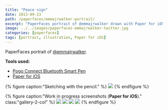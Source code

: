 ```yaml
---
title: "Peace sign"
date: 2013-09-23
path: /paperfaces/emmajrwalker-portrait/
excerpt: "PaperFaces portrait of @emmajrwalker drawn with Paper for iOS on an iPad."
image: ../../images/paperfaces-emmajrwalker-twitter.jpg
categories: [paperfaces]
tags: [portrait, illustration, Paper for iOS]
---
```


PaperFaces portrait of <a href="https://twitter.com/emmajrwalker">@emmajrwalker</a>.

**Tools used:**

- [Pogo Connect Bluetooth Smart Pen](https://www.amazon.com/gp/product/B009K448L4/ref=as_li_ss_tl?ie=UTF8&camp=1789&creative=390957&creativeASIN=B009K448L4&linkCode=as2&tag=mademist-20)
- [Paper for iOS](https://paper.bywetransfer.com/)

{% figure caption:"Sketching with the pencil." %}
[![](../../images/paperfaces-emmajrwalker-process-1-750.jpg)](../../images/paperfaces-emmajrwalker-process-1-lg.jpg)
{% endfigure %}

{% figure caption:"Work in progress screenshots (**Paper for iOS**)." class:"gallery-2-col" %}
[![](../../images/paperfaces-emmajrwalker-process-2-600.jpg)](../../images/paperfaces-emmajrwalker-process-2-lg.jpg)
[![](../../images/paperfaces-emmajrwalker-process-3-600.jpg)](../../images/paperfaces-emmajrwalker-process-3-lg.jpg)
[![](../../images/paperfaces-emmajrwalker-process-4-600.jpg)](../../images/paperfaces-emmajrwalker-process-4-lg.jpg)
[![](../../images/paperfaces-emmajrwalker-process-5-600.jpg)](../../images/paperfaces-emmajrwalker-process-5-lg.jpg)
{% endfigure %}
